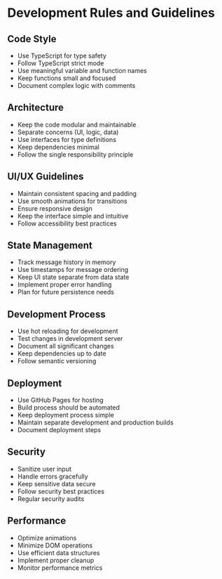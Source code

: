 # Development Rules and Guidelines

## Code Style
- Use TypeScript for type safety
- Follow TypeScript strict mode
- Use meaningful variable and function names
- Keep functions small and focused
- Document complex logic with comments

## Architecture
- Keep the code modular and maintainable
- Separate concerns (UI, logic, data)
- Use interfaces for type definitions
- Keep dependencies minimal
- Follow the single responsibility principle

## UI/UX Guidelines
- Maintain consistent spacing and padding
- Use smooth animations for transitions
- Ensure responsive design
- Keep the interface simple and intuitive
- Follow accessibility best practices

## State Management
- Track message history in memory
- Use timestamps for message ordering
- Keep UI state separate from data state
- Implement proper error handling
- Plan for future persistence needs

## Development Process
- Use hot reloading for development
- Test changes in development server
- Document all significant changes
- Keep dependencies up to date
- Follow semantic versioning

## Deployment
- Use GitHub Pages for hosting
- Build process should be automated
- Keep deployment process simple
- Maintain separate development and production builds
- Document deployment steps

## Security
- Sanitize user input
- Handle errors gracefully
- Keep sensitive data secure
- Follow security best practices
- Regular security audits

## Performance
- Optimize animations
- Minimize DOM operations
- Use efficient data structures
- Implement proper cleanup
- Monitor performance metrics 